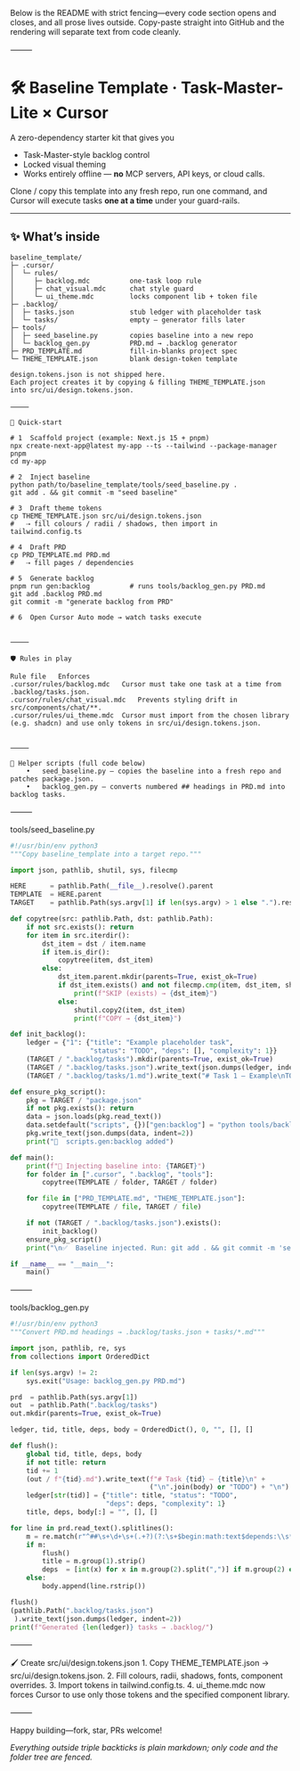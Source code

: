 Below is the README with strict fencing—every code section opens and closes, and all prose lives outside.
Copy-paste straight into GitHub and the rendering will separate text from code cleanly.

⸻


# 🛠️  Baseline Template · Task-Master-Lite × Cursor

A zero-dependency starter kit that gives you

* Task-Master-style backlog control  
* Locked visual theming  
* Works entirely offline — **no** MCP servers, API keys, or cloud calls.

Clone / copy this template into any fresh repo, run one command, and Cursor will execute tasks **one at a time** under your guard-rails.

---

## ✨ What’s inside

```text
baseline_template/
├─ .cursor/
│  └─ rules/
│     ├─ backlog.mdc          one-task loop rule
│     ├─ chat_visual.mdc      chat style guard
│     └─ ui_theme.mdc         locks component lib + token file
├─ .backlog/
│  ├─ tasks.json              stub ledger with placeholder task
│  └─ tasks/                  empty – generator fills later
├─ tools/
│  ├─ seed_baseline.py        copies baseline into a new repo
│  └─ backlog_gen.py          PRD.md → .backlog generator
├─ PRD_TEMPLATE.md            fill-in-blanks project spec
└─ THEME_TEMPLATE.json        blank design-token template

design.tokens.json is not shipped here.
Each project creates it by copying & filling THEME_TEMPLATE.json
into src/ui/design.tokens.json.

⸻

🚀 Quick-start

# 1  Scaffold project (example: Next.js 15 + pnpm)
npx create-next-app@latest my-app --ts --tailwind --package-manager pnpm
cd my-app

# 2  Inject baseline
python path/to/baseline_template/tools/seed_baseline.py .
git add . && git commit -m "seed baseline"

# 3  Draft theme tokens
cp THEME_TEMPLATE.json src/ui/design.tokens.json
#   ⇢ fill colours / radii / shadows, then import in tailwind.config.ts

# 4  Draft PRD
cp PRD_TEMPLATE.md PRD.md
#   ⇢ fill pages / dependencies

# 5  Generate backlog
pnpm run gen:backlog          # runs tools/backlog_gen.py PRD.md
git add .backlog PRD.md
git commit -m "generate backlog from PRD"

# 6  Open Cursor Auto mode → watch tasks execute


⸻

🛡️ Rules in play

Rule file	Enforces
.cursor/rules/backlog.mdc	Cursor must take one task at a time from .backlog/tasks.json.
.cursor/rules/chat_visual.mdc	Prevents styling drift in src/components/chat/**.
.cursor/rules/ui_theme.mdc	Cursor must import from the chosen library (e.g. shadcn) and use only tokens in src/ui/design.tokens.json.


⸻

🔧 Helper scripts (full code below)
	•	seed_baseline.py — copies the baseline into a fresh repo and patches package.json.
	•	backlog_gen.py — converts numbered ## headings in PRD.md into backlog tasks.
```
⸻

tools/seed_baseline.py
```python
#!/usr/bin/env python3
"""Copy baseline_template into a target repo."""

import json, pathlib, shutil, sys, filecmp

HERE      = pathlib.Path(__file__).resolve().parent
TEMPLATE  = HERE.parent
TARGET    = pathlib.Path(sys.argv[1] if len(sys.argv) > 1 else ".").resolve()

def copytree(src: pathlib.Path, dst: pathlib.Path):
    if not src.exists(): return
    for item in src.iterdir():
        dst_item = dst / item.name
        if item.is_dir():
            copytree(item, dst_item)
        else:
            dst_item.parent.mkdir(parents=True, exist_ok=True)
            if dst_item.exists() and not filecmp.cmp(item, dst_item, shallow=False):
                print(f"SKIP (exists) → {dst_item}")
            else:
                shutil.copy2(item, dst_item)
                print(f"COPY → {dst_item}")

def init_backlog():
    ledger = {"1": {"title": "Example placeholder task",
                    "status": "TODO", "deps": [], "complexity": 1}}
    (TARGET / ".backlog/tasks").mkdir(parents=True, exist_ok=True)
    (TARGET / ".backlog/tasks.json").write_text(json.dumps(ledger, indent=2))
    (TARGET / ".backlog/tasks/1.md").write_text("# Task 1 – Example\nTODO\n")

def ensure_pkg_script():
    pkg = TARGET / "package.json"
    if not pkg.exists(): return
    data = json.loads(pkg.read_text())
    data.setdefault("scripts", {})["gen:backlog"] = "python tools/backlog_gen.py PRD.md"
    pkg.write_text(json.dumps(data, indent=2))
    print("📝  scripts.gen:backlog added")

def main():
    print(f"🔧 Injecting baseline into: {TARGET}")
    for folder in [".cursor", ".backlog", "tools"]:
        copytree(TEMPLATE / folder, TARGET / folder)

    for file in ["PRD_TEMPLATE.md", "THEME_TEMPLATE.json"]:
        copytree(TEMPLATE / file, TARGET / file)

    if not (TARGET / ".backlog/tasks.json").exists():
        init_backlog()
    ensure_pkg_script()
    print("\n✅  Baseline injected. Run: git add . && git commit -m 'seed baseline'")

if __name__ == "__main__":
    main()
```

⸻

tools/backlog_gen.py
```python
#!/usr/bin/env python3
"""Convert PRD.md headings → .backlog/tasks.json + tasks/*.md"""

import json, pathlib, re, sys
from collections import OrderedDict

if len(sys.argv) != 2:
    sys.exit("Usage: backlog_gen.py PRD.md")

prd  = pathlib.Path(sys.argv[1])
out  = pathlib.Path(".backlog/tasks")
out.mkdir(parents=True, exist_ok=True)

ledger, tid, title, deps, body = OrderedDict(), 0, "", [], []

def flush():
    global tid, title, deps, body
    if not title: return
    tid += 1
    (out / f"{tid}.md").write_text(f"# Task {tid} – {title}\n" +
                                   ("\n".join(body) or "TODO") + "\n")
    ledger[str(tid)] = {"title": title, "status": "TODO",
                        "deps": deps, "complexity": 1}
    title, deps, body[:] = "", [], []

for line in prd.read_text().splitlines():
    m = re.match(r"^##\s+\d+\s+(.+?)(?:\s+$begin:math:text$depends:\\s*([\\d,\\s]+)$end:math:text$)?$", line)
    if m:
        flush()
        title = m.group(1).strip()
        deps  = [int(x) for x in m.group(2).split(",")] if m.group(2) else []
    else:
        body.append(line.rstrip())

flush()
(pathlib.Path(".backlog/tasks.json")
 ).write_text(json.dumps(ledger, indent=2))
print(f"Generated {len(ledger)} tasks → .backlog/")
```

⸻

🖌️ Create src/ui/design.tokens.json
	1.	Copy THEME_TEMPLATE.json → src/ui/design.tokens.json.
	2.	Fill colours, radii, shadows, fonts, component overrides.
	3.	Import tokens in tailwind.config.ts.
	4.	ui_theme.mdc now forces Cursor to use only those tokens and the specified component library.

⸻

Happy building—fork, star, PRs welcome!

*Everything outside triple backticks is plain markdown; only code and the folder tree are fenced.*